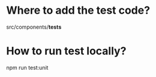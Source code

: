 # Where to add the test code?
src/components/__tests__

# How to run test locally?
npm run test:unit